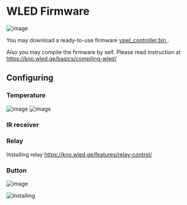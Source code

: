 # WLED Firmware

![image](https://user-images.githubusercontent.com/4923679/149401736-535d2bba-8466-41f9-aaf0-5478546e5604.png)


You may download a ready-to-use firmware [yawl_controller.bin ](firmware/WLED/bin/yawl_controller.bin).

Also you may compile the firmware by self. Please read instruction at https://kno.wled.ge/basics/compiling-wled/


## Configuring

### Temperature
![image](https://user-images.githubusercontent.com/4923679/147888067-b07d6928-13c3-497c-85a1-d10180090272.png)
![image](https://user-images.githubusercontent.com/4923679/148069110-cbfe597f-3612-4c2d-83bb-04ac1af12bcc.png)

### IR receiver
### Relay

Installing relay https://kno.wled.ge/features/relay-control/
### Button
![image](https://user-images.githubusercontent.com/4923679/148069147-21314ace-1a82-47b7-acb2-ea9d739f3b82.png)

![Installing](images/yawl-controller_with_strip_preview.jpg)




